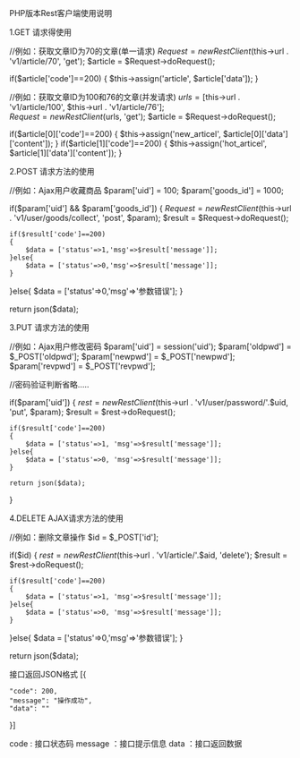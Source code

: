 PHP版本Rest客户端使用说明

1.GET 请求得使用

//例如：获取文章ID为70的文章(单一请求)
$Request = new RestClient($this->url . 'v1/article/70', 'get');
$article = $Request->doRequest();

if($article['code']==200)
{
	$this->assign('article', $article['data']);
}

//例如：获取文章ID为100和76的文章(并发请求)
$urls    = [$this->url . 'v1/article/100', $this->url . 'v1/article/76'];	
$Request = new RestClient($urls, 'get');
$article = $Request->doRequest();

if($article[0]['code']==200)
{
	$this->assign('new_articel', $article[0]['data']['content']);
}
if($article[1]['code']==200)
{
	$this->assign('hot_articel', $article[1]['data']['content']);
}

2.POST 请求方法的使用

//例如：Ajax用户收藏商品
$param['uid']	   = 100;
$param['goods_id'] = 1000;

if($param['uid'] && $param['goods_id'])
{
	$Request = new RestClient($this->url . 'v1/user/goods/collect', 'post', $param);
	$result  = $Request->doRequest();
	
	if($result['code']==200)
	{
		$data = ['status'=>1,'msg'=>$result['message']];
	}else{
		$data = ['status'=>0,'msg'=>$result['message']];
	}
}else{
	$data = ['status'=>0,'msg'=>'参数错误'];
}

return json($data);

3.PUT 请求方法的使用

//例如：Ajax用户修改密码
$param['uid']    = session('uid');
$param['oldpwd'] = $_POST['oldpwd'];
$param['newpwd'] = $_POST['newpwd'];
$param['revpwd'] = $_POST['revpwd'];

//密码验证判断省略.....

if($param['uid'])
{
	$rest 	= new RestClient($this->url . 'v1/user/password/'.$uid, 'put', $param);
	$result = $rest->doRequest();

	if($result['code']==200)
	{
		$data = ['status'=>1, 'msg'=>$result['message']];
	}else{
		$data = ['status'=>0, 'msg'=>$result['message']];
	}
	
	return json($data);
}

4.DELETE AJAX请求方法的使用

//例如：删除文章操作
$id = $_POST['id'];
	
if($id)
{
	$rest 	= new RestClient($this->url . 'v1/article/'.$aid, 'delete');
	$result = $rest->doRequest();
	
	if($result['code']==200)
	{
		$data = ['status'=>1, 'msg'=>$result['message']];
	}else{
		$data = ['status'=>0, 'msg'=>$result['message']];
	}
}else{
	$data = ['status'=>0,'msg'=>'参数错误'];
}

return json($data);

接口返回JSON格式
[{
	
	"code": 200,
	"message": "操作成功",
	"data": ""
}]

code 	: 接口状态码
message ：接口提示信息
data	：接口返回数据